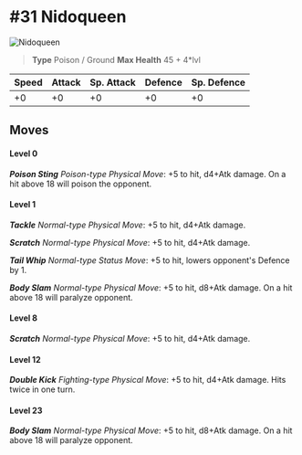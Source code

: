 # #31 Nidoqueen


![Nidoqueen](https://img.pokemondb.net/sprites/home/normal/1x/nidoqueen.png)

> **Type** Poison / Ground
> **Max Health** 45 + 4\*lvl

| Speed | Attack | Sp. Attack | Defence | Sp. Defence |
| ----- | ------ | ---------- | ------- | ----------- |
| +0 | +0 | +0 | +0 | +0 |

## Moves
#### Level 0

***Poison Sting** Poison-type Physical Move*: +5 to hit, d4+Atk damage. On a hit above 18 will poison the opponent.
#### Level 1

***Tackle** Normal-type Physical Move*: +5 to hit, d4+Atk damage. 

***Scratch** Normal-type Physical Move*: +5 to hit, d4+Atk damage. 

***Tail Whip** Normal-type Status Move*: +5 to hit, lowers opponent's Defence by 1.

***Body Slam** Normal-type Physical Move*: +5 to hit, d8+Atk damage. On a hit above 18 will paralyze opponent.
#### Level 8

***Scratch** Normal-type Physical Move*: +5 to hit, d4+Atk damage. 
#### Level 12

***Double Kick** Fighting-type Physical Move*: +5 to hit, d4+Atk damage. Hits twice in one turn.
#### Level 23

***Body Slam** Normal-type Physical Move*: +5 to hit, d8+Atk damage. On a hit above 18 will paralyze opponent.

